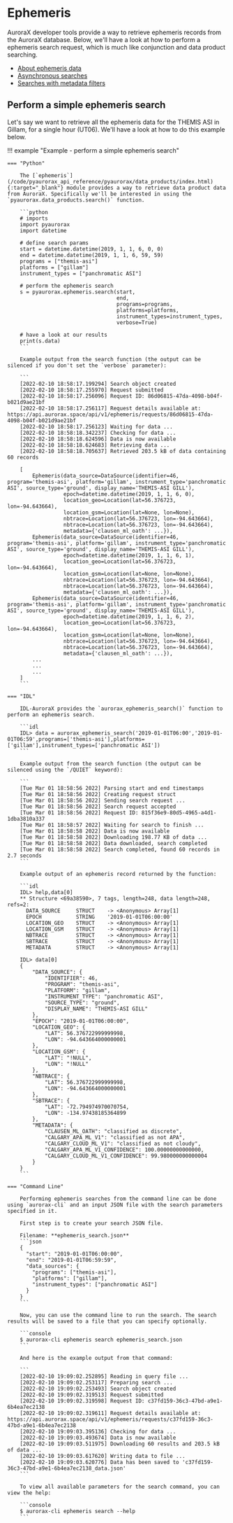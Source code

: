 # Ephemeris

AuroraX developer tools provide a way to retrieve ephemeris records from the AuroraX database. Below, we'll have a look at how to perform a ephemeris search request, which is much like conjunction and data product searching.

* [About ephemeris data](/about_the_data/categories/#ephemeris)
* [Asynchronous searches](/code/advanced_usage/asynchronous_search/)
* [Searches with metadata filters](/code/advanced_usage/searches_with_metadata_filters/)

## Perform a simple ephemeris search

Let's say we want to retrieve all the ephemeris data for the THEMIS ASI in Gillam, for a single hour (UT06). We'll have a look at how to do this example below.

!!! example "Example - perform a simple ephemeris search"

    === "Python"

        The [`ephemeris`](/code/pyaurorax_api_reference/pyaurorax/data_products/index.html){:target="_blank"} module provides a way to retrieve data product data from AuroraX. Specifically we'll be interested in using the `pyaurorax.data_products.search()` function.

        ```python
        # imports
        import pyaurorax
        import datetime

        # define search params
        start = datetime.datetime(2019, 1, 1, 6, 0, 0)
        end = datetime.datetime(2019, 1, 1, 6, 59, 59)
        programs = ["themis-asi"]
        platforms = ["gillam"]
        instrument_types = ["panchromatic ASI"]

        # perform the ephemeris search
        s = pyaurorax.ephemeris.search(start,
                                       end,
                                       programs=programs,
                                       platforms=platforms,
                                       instrument_types=instrument_types,
                                       verbose=True)

        # have a look at our results
        print(s.data)
        ```

        Example output from the search function (the output can be silenced if you don't set the `verbose` parameter):

        ```
        [2022-02-10 18:58:17.199294] Search object created
        [2022-02-10 18:58:17.255970] Request submitted
        [2022-02-10 18:58:17.256096] Request ID: 86d06815-47da-4098-b04f-b021d9ae21bf
        [2022-02-10 18:58:17.256117] Request details available at: https://api.aurorax.space/api/v1/ephemeris/requests/86d06815-47da-4098-b04f-b021d9ae21bf
        [2022-02-10 18:58:17.256123] Waiting for data ...
        [2022-02-10 18:58:18.342237] Checking for data ...
        [2022-02-10 18:58:18.624596] Data is now available
        [2022-02-10 18:58:18.624683] Retrieving data ...
        [2022-02-10 18:58:18.705637] Retrieved 203.5 kB of data containing 60 records

        [
            Ephemeris(data_source=DataSource(identifier=46, program='themis-asi', platform='gillam', instrument_type='panchromatic ASI', source_type='ground', display_name='THEMIS-ASI GILL'),
                      epoch=datetime.datetime(2019, 1, 1, 6, 0), 
                      location_geo=Location(lat=56.376723, lon=-94.643664), 
                      location_gsm=Location(lat=None, lon=None), 
                      nbtrace=Location(lat=56.376723, lon=-94.643664), 
                      nbtrace=Location(lat=56.376723, lon=-94.643664), 
                      metadata={'clausen_ml_oath': ...}),
            Ephemeris(data_source=DataSource(identifier=46, program='themis-asi', platform='gillam', instrument_type='panchromatic ASI', source_type='ground', display_name='THEMIS-ASI GILL'),
                      epoch=datetime.datetime(2019, 1, 1, 6, 1), 
                      location_geo=Location(lat=56.376723, lon=-94.643664), 
                      location_gsm=Location(lat=None, lon=None), 
                      nbtrace=Location(lat=56.376723, lon=-94.643664), 
                      nbtrace=Location(lat=56.376723, lon=-94.643664), 
                      metadata={'clausen_ml_oath': ...}),
            Ephemeris(data_source=DataSource(identifier=46, program='themis-asi', platform='gillam', instrument_type='panchromatic ASI', source_type='ground', display_name='THEMIS-ASI GILL'),
                      epoch=datetime.datetime(2019, 1, 1, 6, 2), 
                      location_geo=Location(lat=56.376723, lon=-94.643664), 
                      location_gsm=Location(lat=None, lon=None), 
                      nbtrace=Location(lat=56.376723, lon=-94.643664), 
                      nbtrace=Location(lat=56.376723, lon=-94.643664), 
                      metadata={'clausen_ml_oath': ...}),
            ...
            ...
            ...
        ]
        ```

    === "IDL"

        IDL-AuroraX provides the `aurorax_ephemeris_search()` function to perform an ephemeris search.

        ```idl
        IDL> data = aurorax_ephemeris_search('2019-01-01T06:00','2019-01-01T06:59',programs=['themis-asi'],platforms=['gillam'],instrument_types=['panchromatic ASI'])
        ```

        Example output from the search function (the output can be silenced using the `/QUIET` keyword):

        ```
        [Tue Mar 01 18:58:56 2022] Parsing start and end timestamps
        [Tue Mar 01 18:58:56 2022] Creating request struct
        [Tue Mar 01 18:58:56 2022] Sending search request ...
        [Tue Mar 01 18:58:56 2022] Search request accepted
        [Tue Mar 01 18:58:56 2022] Request ID: 815f36e9-80d5-4965-a4d1-1dba3810a337
        [Tue Mar 01 18:58:57 2022] Waiting for search to finish ...
        [Tue Mar 01 18:58:58 2022] Data is now available
        [Tue Mar 01 18:58:58 2022] Downloading 198.77 KB of data ...
        [Tue Mar 01 18:58:58 2022] Data downloaded, search completed
        [Tue Mar 01 18:58:58 2022] Search completed, found 60 records in 2.7 seconds
        ```

        Example output of an ephemeris record returned by the function:

        ```idl
        IDL> help,data[0]
        ** Structure <69a38590>, 7 tags, length=248, data length=248, refs=2:
          DATA_SOURCE     STRUCT    -> <Anonymous> Array[1]
          EPOCH           STRING    '2019-01-01T06:00:00'
          LOCATION_GEO    STRUCT    -> <Anonymous> Array[1]
          LOCATION_GSM    STRUCT    -> <Anonymous> Array[1]
          NBTRACE         STRUCT    -> <Anonymous> Array[1]
          SBTRACE         STRUCT    -> <Anonymous> Array[1]
          METADATA        STRUCT    -> <Anonymous> Array[1]

        IDL> data[0]
        {
            "DATA_SOURCE": {
                "IDENTIFIER": 46,
                "PROGRAM": "themis-asi",
                "PLATFORM": "gillam",
                "INSTRUMENT_TYPE": "panchromatic ASI",
                "SOURCE_TYPE": "ground",
                "DISPLAY_NAME": "THEMIS-ASI GILL"
            },
            "EPOCH": "2019-01-01T06:00:00",
            "LOCATION_GEO": {
                "LAT": 56.376722999999998,
                "LON": -94.643664000000001
            },
            "LOCATION_GSM": {
                "LAT": "!NULL",
                "LON": "!NULL"
            },
            "NBTRACE": {
                "LAT": 56.376722999999998,
                "LON": -94.643664000000001
            },
            "SBTRACE": {
                "LAT": -72.794974970070754,
                "LON": -134.97438185364899
            },
            "METADATA": {
                "CLAUSEN_ML_OATH": "classified as discrete",
                "CALGARY_APA_ML_V1": "classified as not APA",
                "CALGARY_CLOUD_ML_V1": "classified as not cloudy",
                "CALGARY_APA_ML_V1_CONFIDENCE": 100.00000000000000,
                "CALGARY_CLOUD_ML_V1_CONFIDENCE": 99.980000000000004
            }
        }
        ```

    === "Command Line"

        Performing ephemeris searches from the command line can be done using `aurorax-cli` and an input JSON file with the search parameters specified in it.

        First step is to create your search JSON file.

        Filename: **ephemeris_search.json**
        ```json
        {
          "start": "2019-01-01T06:00:00",
          "end": "2019-01-01T06:59:59",
          "data_sources": {
            "programs": ["themis-asi"],
            "platforms": ["gillam"],
            "instrument_types": ["panchromatic ASI"]
          }
        }
        ```

        Now, you can use the command line to run the search. The search results will be saved to a file that you can specify optionally.

        ```console
        $ aurorax-cli ephemeris search ephemeris_search.json
        ```

        And here is the example output from that command:

        ```
        [2022-02-10 19:09:02.252895] Reading in query file ...
        [2022-02-10 19:09:02.253117] Preparing search ...
        [2022-02-10 19:09:02.253493] Search object created
        [2022-02-10 19:09:02.319513] Request submitted
        [2022-02-10 19:09:02.319598] Request ID: c37fd159-36c3-47bd-a9e1-6b4ea7ec2138
        [2022-02-10 19:09:02.319611] Request details available at: https://api.aurorax.space/api/v1/ephemeris/requests/c37fd159-36c3-47bd-a9e1-6b4ea7ec2138
        [2022-02-10 19:09:03.395136] Checking for data ...
        [2022-02-10 19:09:03.493674] Data is now available
        [2022-02-10 19:09:03.511975] Downloading 60 results and 203.5 kB of data ...
        [2022-02-10 19:09:03.617620] Writing data to file ...
        [2022-02-10 19:09:03.620776] Data has been saved to 'c37fd159-36c3-47bd-a9e1-6b4ea7ec2138_data.json'
        ```

        To view all available parameters for the search command, you can view the help:

        ```console
        $ aurorax-cli ephemeris search --help
        ```
